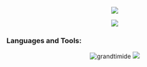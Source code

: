 <p align="center">
  <img src="https://readme-typing-svg.demolab.com?font=Fira+Code&weight=100&size=25&pause=1000&color=F713DF&center=true&random=false&width=435&lines=Hey+my+name+is+Khan">
</p>
<p align="center">
<img src="https://readme-typing-svg.demolab.com?font=Fira+Code&weight=100&size=25&pause=1000&color=F713DF&center=true&random=false&width=435&lines=I+am+street+photographer">
</p>
<h3 align="left">Languages and Tools:</h3>


<p align="center">
<img src="https://github-readme-stats.vercel.app/api/top-langs?username=grandtimide&show_icons=true&locale=en&layout=compact" alt="grandtimide" />
<img src="https://github-readme-stats.vercel.app/api?username=grandtimide&show_icons=true&count_private=true&theme=gruvbox" />
</p>

